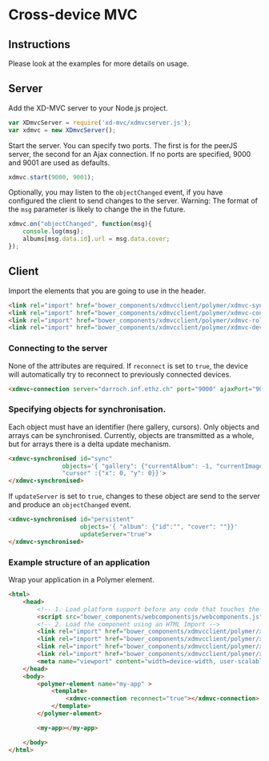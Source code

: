# Cross-device MVC


## Instructions
Please look at the examples for more details on usage.

## Server

Add the XD-MVC server to your Node.js project.
```javascript
var XDmvcServer = require('xd-mvc/xdmvcserver.js');
var xdmvc = new XDmvcServer();
```

Start the server. You can specify two ports. The first is for the peerJS server, the second for an Ajax connection.
If no ports are specified, 9000 and 9001 are used as defaults.
```javascript
xdmvc.start(9000, 9001);
```

Optionally, you may listen to the `objectChanged` event, if you have configured the client to send changes to the server.
Warning: The format of the `msg` parameter is likely to change the in the future.

```javascript
xdmvc.on("objectChanged", function(msg){
    console.log(msg);
    albums[msg.data.id].url = msg.data.cover;
});
```

## Client
Import the elements that you are going to use in the header.
```html
<link rel="import" href="bower_components/xdmvcclient/polymer/xdmvc-synchronised.html">
<link rel="import" href="bower_components/xdmvcclient/polymer/xdmvc-connection.html">
<link rel="import" href="bower_components/xdmvcclient/polymer/xdmvc-roles.html">
<link rel="import" href="bower_components/xdmvcclient/polymer/xdmvc-devices.html">
```


### Connecting to the server
None of the attributes are required.
If `reconnect` is set to `true`, the device will automatically try to reconnect to previously connected devices.
```html
<xdmvc-connection server="darroch.inf.ethz.ch" port="9000" ajaxPort="9001" reconnect="true"></xdmvc-connection>
```

### Specifying objects for synchronisation.
Each object must have an identifier (here gallery, cursors).
Only objects and arrays can be synchronised.
Currently, objects are transmitted as a whole, but for arrays there is a delta update mechanism.
```html
<xdmvc-synchronised id="sync"
               objects='{ "gallery": {"currentAlbum": -1, "currentImage": 0},
               "cursor" :{"x": 0, "y": 0}}'>
</xdmvc-synchronised>
```
If `updateServer` is set to `true`, changes to these object are send to the server and produce an `objectChanged` event.
```html
<xdmvc-synchronised id="persistent"
                    objects='{ "album": {"id":"", "cover": ""}}'
                    updateServer="true">
</xdmvc-synchronised>
```

### Example structure of an application
Wrap your application in a Polymer element.
```html
<html>
    <head>
        <!-- 1. Load platform support before any code that touches the DOM. -->
        <script src="bower_components/webcomponentsjs/webcomponents.js"></script>
        <!-- 2. Load the component using an HTML Import -->
        <link rel="import" href="bower_components/xdmvcclient/polymer/xdmvc-synchronised.html">
        <link rel="import" href="bower_components/xdmvcclient/polymer/xdmvc-connection.html">
        <link rel="import" href="bower_components/xdmvcclient/polymer/xdmvc-roles.html">
        <link rel="import" href="bower_components/xdmvcclient/polymer/xdmvc-devices.html">
        <meta name="viewport" content="width=device-width, user-scalable=no">
    </head>
    <body>
        <polymer-element name="my-app" >
            <template>
                <xdmvc-connection reconnect="true"></xdmvc-connection>
            </template>
        </polymer-element>

        <my-app></my-app>

    </body>
</html>
```